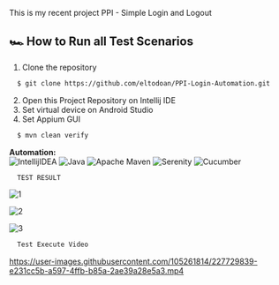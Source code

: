 This is my recent project PPI - Simple Login and Logout


## 🏎️ How to Run all Test Scenarios

1. Clone the repository
```bash
  $ git clone https://github.com/eltodoan/PPI-Login-Automation.git
```
2. Open  this Project Repository on Intellij IDE
3. Set virtual device on Android Studio
4. Set Appium GUI

```bash
  $ mvn clean verify
```

**Automation:**  
![IntellijIDEA](https://img.shields.io/badge/IntelliJIDEA-000000.svg?style=for-the-badge&logo=intellij-idea&logoColor=white)
![Java](https://img.shields.io/badge/java-%23ED8B00.svg?style=for-the-badge&logo=java&logoColor=white)
![Apache Maven](https://img.shields.io/badge/Apache%20Maven-C71A36?style=for-the-badge&logo=Apache%20Maven&logoColor=white)
![Serenity](https://img.shields.io/badge/-serenity-16a67a?style=for-the-badge&logo=serenity&logoColor=black)
![Cucumber](https://img.shields.io/badge/-cucumber-4bc47b?style=for-the-badge&logo=cucumber&logoColor=black)

```bash
  TEST RESULT
```
![1](https://github.com/eltodoan/PPI-Login-Automation/blob/master/1.png)

![2](https://github.com/eltodoan/PPI-Login-Automation/blob/master/2.png)

![3](https://github.com/eltodoan/PPI-Login-Automation/blob/master/3.png)





```bash
  Test Execute Video
```
https://user-images.githubusercontent.com/105261814/227729839-e231cc5b-a597-4ffb-b85a-2ae39a28e5a3.mp4

